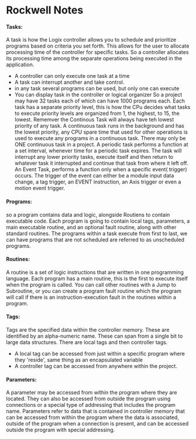 # Rockwell Notes


#### Tasks: 
A task is how the Logix controller allows you to schedule and prioritize programs based on criteria you set forth. This allows for the user to allocate processing time of the controller for specific tasks. So a controller allocates its processing time among the separate operations being executed in the application. 
- A controller can only execute one task at a time
- A task can interrupt another and take control.
- in any task several programs can be used, but only one can execute
- You can display task in the controller or logical organizer
So a project may have 32 tasks each of which can have 1000 programs each. Each task has a separate priority level, this is how the CPu decides what tasks to execute priority levels are organized from 1, the highest, to 15, the lowest. Rememver the Continous Task will always have teh lowest priority of any task. 
A continuous task runs in the background and has the lowest priority, any CPU spare time that used for other operations is used to execute any programs in a continuous task. There may only be ONE continuous task in a project.
A periodic task performs a function at a set interval, whenever time for a periodic task expires. The task will interrupt any lower priority tasks, execute itself and then return to whatever task it interrupted and continue that task from where it left off. 
An Event Task, performs a function only when a specific event( trigger) occurs. The trigger of the event can either be a module input data change, a tag trigger, an EVENT instruction, an Axis trigger or even a motion event trigger. 


#### Programs: 
so a program contains data and logic, alongside Routiens to contain executable code. Each program is going to contain local tags, parameters, a main executable routine, and an optional fault routine, along with other standard routines. The programs within a task execute from first to last, we can have programs that are not scheduled are referred to as unscheduled programs. 

#### Routines:

A routine is a set of logic instructions that are written in one programming language. Each program has a main routine, this is the first to execute itself when the program is called. You can call other routines with a Jump to Subroutine, or you can create a program fault routine which the program will call if there is an instruction-execution fault in the routines within a program. 

#### Tags:

Tags are the specified data within the controller memory. These are identified by an alpha-numeric name. These can span from a single bit to large data structures. There are local tags and then controller tags.
- A local tag can be accessed from just within a specific program where they 'reside', same thing as an encapsulated variable
- A controller tag can be accessed from anywhere within the project. 

#### Parameters:

A parameter may be accessed from within the program where they are located. They can also be accessed from outside the program using connections or a special type of addressing that includes the program name. Parameters refer to data that is contained in controller memory that can be accessed from within the program where the data is associated, outside of the program when a connection is present, and can be accessed outside the program with special addressing. 
